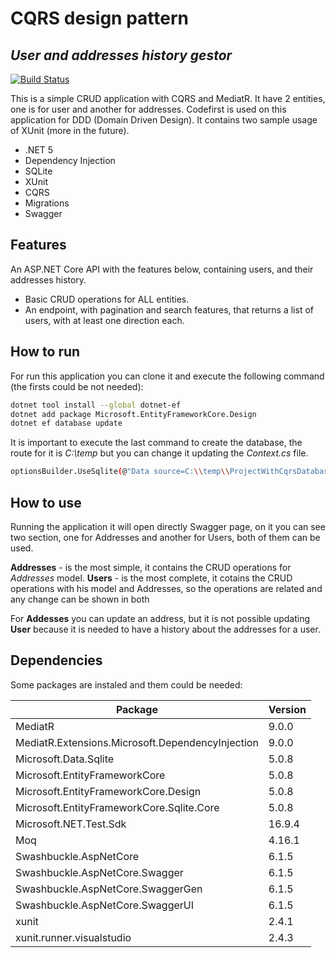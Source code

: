 # CQRS design pattern
## _User and addresses history gestor_


[![Build Status](https://travis-ci.org/joemccann/dillinger.svg?branch=master)](https://travis-ci.org/joemccann/dillinger)

This is a simple CRUD application with CQRS and MediatR. It have 2 entities, one is for user and another for addresses. Codefirst is used on this application for DDD (Domain Driven Design). It contains two sample usage of XUnit (more in the future).

- .NET 5
- Dependency Injection
- SQLite
- XUnit
- CQRS
- Migrations
- Swagger

## Features
An ASP.NET Core API with the features below, containing users, and their addresses history.

- Basic CRUD operations for ALL entities.
- An endpoint, with pagination and search features, that returns a list of users, with at least one direction each.

## How to run

For run this application you can clone it and execute the following command (the firsts could be not needed):

```sh
dotnet tool install --global dotnet-ef
dotnet add package Microsoft.EntityFrameworkCore.Design
dotnet ef database update
```

It is important to execute the last command to create the database, the route for it is _C:\temp_ but you can change it updating the _Context.cs_ file.

```sh
optionsBuilder.UseSqlite(@"Data source=C:\\temp\\ProjectWithCqrsDatabase.db");
```

## How to use

Running the application it will open directly Swagger page, on it you can see two section, one for Addresses and another for Users, both of them can be used.

**Addresses** - is the most simple, it contains the CRUD operations for _Addresses_ model.
**Users** - is the most complete, it cotains the CRUD operations with his model and Addresses, so the operations are related and any change can be shown in both

For **Addesses** you can update an address, but it is not possible updating **User** because it is needed to have a history about the addresses for a user.

## Dependencies

Some packages are instaled and them could be needed:

| Package | Version |
| ------ | ------ |
| MediatR | 9.0.0 |
| MediatR.Extensions.Microsoft.DependencyInjection | 9.0.0 |
| Microsoft.Data.Sqlite | 5.0.8 |
| Microsoft.EntityFrameworkCore | 5.0.8 |
| Microsoft.EntityFrameworkCore.Design | 5.0.8 |
| Microsoft.EntityFrameworkCore.Sqlite.Core | 5.0.8 |
| Microsoft.NET.Test.Sdk | 16.9.4 |
| Moq | 4.16.1 |
| Swashbuckle.AspNetCore | 6.1.5 |
| Swashbuckle.AspNetCore.Swagger | 6.1.5 |
| Swashbuckle.AspNetCore.SwaggerGen | 6.1.5 |
| Swashbuckle.AspNetCore.SwaggerUI | 6.1.5 |
| xunit | 2.4.1 |
| xunit.runner.visualstudio | 2.4.3 |

